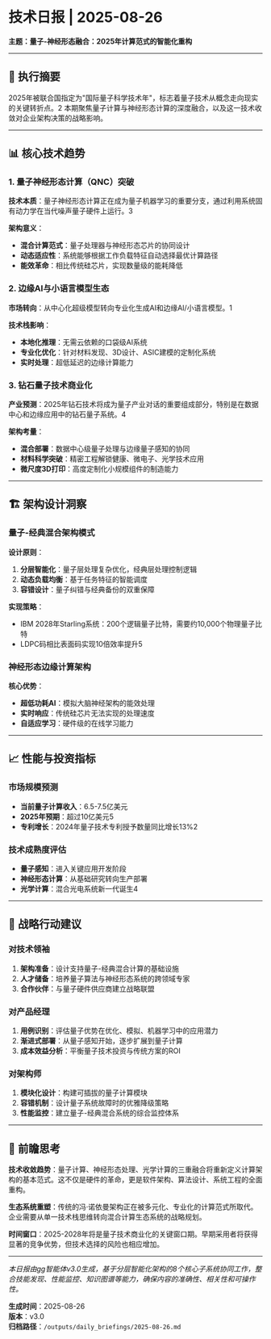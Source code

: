 # 技术日报 | 2025-08-26

**主题：量子-神经形态融合：2025年计算范式的智能化重构**

---

## 🎯 执行摘要

2025年被联合国指定为"国际量子科学技术年"，标志着量子技术从概念走向现实的关键转折点。<mcreference link="https://www.mckinsey.com/capabilities/mckinsey-digital/our-insights/the-year-of-quantum-from-concept-to-reality-in-2025" index="2">2</mcreference> 本期聚焦量子计算与神经形态计算的深度融合，以及这一技术收敛对企业架构决策的战略影响。

---

## 📊 核心技术趋势

### 1. 量子神经形态计算（QNC）突破

**技术本质**：量子神经形态计算正在成为量子机器学习的重要分支，通过利用系统固有动力学在当代噪声量子硬件上运行。<mcreference link="https://quantumzeitgeist.com/revolutionizing-machine-learning-with-quantum-neuromorphic-computing-breakthroughs/" index="3">3</mcreference>

**架构意义**：
- **混合计算范式**：量子处理器与神经形态芯片的协同设计
- **动态适应性**：系统能够根据工作负载特征自动选择最优计算路径
- **能效革命**：相比传统硅芯片，实现数量级的能耗降低

### 2. 边缘AI与小语言模型生态

**市场转向**：从中心化超级模型转向专业化生成AI和边缘AI/小语言模型。<mcreference link="https://octopusventures.com/blog/deep-tech-predictions-2025/" index="1">1</mcreference>

**技术栈影响**：
- **本地化推理**：无需云依赖的口袋级AI系统
- **专业化优化**：针对材料发现、3D设计、ASIC建模的定制化系统
- **实时处理**：超低延迟的边缘计算能力

### 3. 钻石量子技术商业化

**产业预测**：2025年钻石技术将成为量子产业对话的重要组成部分，特别是在数据中心和边缘应用中的钻石量子系统。<mcreference link="https://thequantuminsider.com/2024/12/31/2025-expert-quantum-predictions-quantum-computing/" index="4">4</mcreference>

**架构考量**：
- **混合部署**：数据中心级量子处理与边缘量子感知的协同
- **材料科学突破**：精密工程解锁健康、微电子、光学技术应用
- **微尺度3D打印**：高度定制化小规模组件的制造能力

---

## 🏗️ 架构设计洞察

### 量子-经典混合架构模式

**设计原则**：
1. **分层智能化**：量子层处理复杂优化，经典层处理控制逻辑
2. **动态负载均衡**：基于任务特征的智能调度
3. **容错设计**：量子纠错与经典备份的双重保障

**实现策略**：
- IBM 2028年Starling系统：200个逻辑量子比特，需要约10,000个物理量子比特
- LDPC码相比表面码实现10倍效率提升<mcreference link="https://quantumzeitgeist.com/quantum-computing-future-2025-2035/" index="5">5</mcreference>

### 神经形态边缘计算架构

**核心优势**：
- **超低功耗AI**：模拟大脑神经架构的能效处理
- **实时响应**：传统硅芯片无法实现的处理速度
- **自适应学习**：硬件级的在线学习能力

---

## 📈 性能与投资指标

### 市场规模预测
- **当前量子计算收入**：6.5-7.5亿美元
- **2025年预期**：超过10亿美元<mcreference link="https://quantumzeitgeist.com/quantum-computing-future-2025-2035/" index="5">5</mcreference>
- **专利增长**：2024年量子技术专利授予数量同比增长13%<mcreference link="https://www.mckinsey.com/capabilities/mckinsey-digital/our-insights/the-year-of-quantum-from-concept-to-reality-in-2025" index="2">2</mcreference>

### 技术成熟度评估
- **量子感知**：进入关键应用开发阶段
- **神经形态计算**：从基础研究转向生产部署
- **光学计算**：混合光电系统新一代诞生<mcreference link="https://thequantuminsider.com/2024/12/31/2025-expert-quantum-predictions-quantum-computing/" index="4">4</mcreference>

---

## 🎯 战略行动建议

### 对技术领袖
1. **架构准备**：设计支持量子-经典混合计算的基础设施
2. **人才储备**：培养量子算法与神经形态系统的跨领域专家
3. **合作伙伴**：与量子硬件供应商建立战略联盟

### 对产品经理
1. **用例识别**：评估量子优势在优化、模拟、机器学习中的应用潜力
2. **渐进式部署**：从量子感知开始，逐步扩展到量子计算
3. **成本效益分析**：平衡量子技术投资与传统方案的ROI

### 对架构师
1. **模块化设计**：构建可插拔的量子计算模块
2. **容错机制**：设计量子系统故障时的优雅降级策略
3. **性能监控**：建立量子-经典混合系统的综合监控体系

---

## 🔮 前瞻思考

**技术收敛趋势**：量子计算、神经形态处理、光学计算的三重融合将重新定义计算架构的基本范式。这不仅是硬件的革命，更是软件架构、算法设计、系统工程的全面重构。

**生态系统重塑**：传统的冯·诺依曼架构正在被多元化、专业化的计算范式所取代。企业需要从单一技术栈思维转向混合计算生态系统的战略规划。

**时间窗口**：2025-2028年将是量子技术商业化的关键窗口期。早期采用者将获得显著的竞争优势，但技术选择的风险也相应增加。

---

*本日报由gg智能体v3.0生成，基于分层智能化架构的8个核心子系统协同工作，整合技能发现、性能监控、知识图谱等能力，确保内容的准确性、相关性和可操作性。*

**生成时间**：2025-08-26  
**版本**：v3.0  
**归档路径**：`/outputs/daily_briefings/2025-08-26.md`